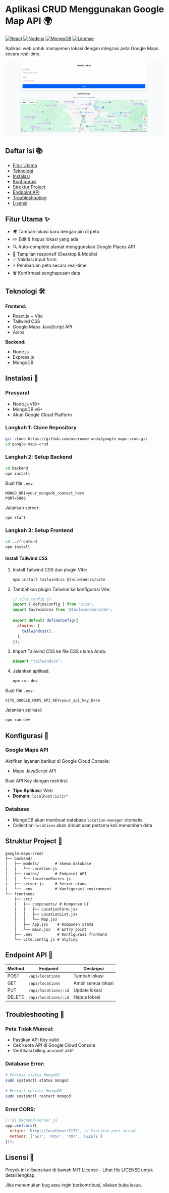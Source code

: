 # Aplikasi CRUD Menggunakan Google Map API 🌍

[![React](https://img.shields.io/badge/React-18.2-blue)](https://react.dev/)
[![Node.js](https://img.shields.io/badge/Node.js-18.x-green)](https://nodejs.org/)
[![MongoDB](https://img.shields.io/badge/MongoDB-6.0-green)](https://www.mongodb.com/)
[![License](https://img.shields.io/badge/License-MIT-yellow)](LICENSE)

Aplikasi web untuk manajemen lokasi dengan integrasi peta Google Maps secara real-time.

![Demo Aplikasi](./SS.png)

## Daftar Isi 📚
- [Fitur Utama](#fitur-utama-%e2%9c%a8)
- [Teknologi](#teknologi-%f0%9f%9b%a0%ef%b8%8f)
- [Instalasi](#instalasi-%f0%9f%93%a5)
- [Konfigurasi](#konfigurasi-%f0%9f%94%a7)
- [Struktur Project](#struktur-project-%f0%9f%93%82)
- [Endpoint API](#endpoint-api-%f0%9f%93%a1)
- [Troubleshooting](#troubleshooting-%f0%9f%9a%a8)
- [Lisensi](#lisensi-%f0%9f%93%84)

## Fitur Utama ✨
- 🌍 Tambah lokasi baru dengan pin di peta
- ✏️ Edit & hapus lokasi yang ada
- 🔍 Auto-complete alamat menggunakan Google Places API
- 📱 Tampilan responsif (Desktop & Mobile)
- ✅ Validasi input form
- ⚡ Pembaruan peta secara real-time
- 🗑️ Konfirmasi penghapusan data

## Teknologi 🛠️
**Frontend:**
- React.js + Vite
- Tailwind CSS
- Google Maps JavaScript API
- Axios

**Backend:**
- Node.js
- Express.js
- MongoDB

## Instalasi 💅

### Prasyarat
- Node.js v18+
- MongoDB v6+
- Akun Google Cloud Platform

### Langkah 1: Clone Repository
```bash
git clone https://github.com/username-anda/google-maps-crud.git
cd google-maps-crud
```

### Langkah 2: Setup Backend
```bash
cd backend
npm install
```

Buat file `.env`:
```env
MONGO_URI=your_mongodb_connect_here
PORT=5000
```

Jalankan server:
```bash
npm start
```

### Langkah 3: Setup Frontend
```bash
cd ../frontend
npm install
```

#### Install Tailwind CSS
1. Install Tailwind CSS dan plugin Vite:
   ```bash
   npm install tailwindcss @tailwindcss/vite
   ```
2. Tambahkan plugin Tailwind ke konfigurasi Vite:
   ```javascript
   // vite.config.js
   import { defineConfig } from 'vite';
   import tailwindcss from '@tailwindcss/vite';

   export default defineConfig({
     plugins: [
       tailwindcss(),
     ],
   });
   ```
3. Import Tailwind CSS ke file CSS utama Anda:
   ```css
   @import "tailwindcss";
   ```
4. Jalankan aplikasi:
   ```bash
   npm run dev
   ```

Buat file `.env`:
```env
VITE_GOOGLE_MAPS_API_KEY=your_api_key_here
```

Jalankan aplikasi:
```bash
npm run dev
```

## Konfigurasi 🔧

### Google Maps API
Aktifkan layanan berikut di Google Cloud Console:
- Maps JavaScript API

Buat API Key dengan restriksi:
- **Tipe Aplikasi:** Web
- **Domain:** `localhost:5173/*`

### Database
- MongoDB akan membuat database `location-manager` otomatis
- Collection `locations` akan dibuat saat pertama kali menambah data

## Struktur Project 📂
```
google-maps-crud/
├── backend/
│   ├── models/       # Skema database
│   │   └── Location.js
│   ├── routes/       # Endpoint API
│   │   └── locationRoutes.js
│   ├── server.js     # Server utama
│   └── .env          # Konfigurasi environment
└── frontend/
    ├── src/
    │   ├── components/ # Komponen UI
    │   │   ├── LocationForm.jsx
    │   │   ├── LocationList.jsx
    │   │   └── Map.jsx
    │   ├── App.jsx    # Komponen utama
    │   └── main.jsx   # Entry point
    ├── .env           # Konfigurasi frontend
    └── vite.config.js # Styling
```

## Endpoint API 📁
| Method | Endpoint             | Deskripsi         |
|--------|----------------------|-------------------|
| POST   | `/api/locations`     | Tambah lokasi     |
| GET    | `/api/locations`     | Ambil semua lokasi|
| PUT    | `/api/locations/:id` | Update lokasi     |
| DELETE | `/api/locations/:id` | Hapus lokasi      |

## Troubleshooting 🚨

### Peta Tidak Muncul:
- Pastikan API Key valid
- Cek kuota API di Google Cloud Console
- Verifikasi billing account aktif

### Database Error:
```bash
# Periksa status MongoDB
sudo systemctl status mongod

# Restart service MongoDB
sudo systemctl restart mongod
```

### Error CORS:
```javascript
// Di backend/server.js
app.use(cors({
  origin: 'http://localhost:5173', // Pastikan port sesuai
  methods: ['GET', 'POST', 'PUT', 'DELETE']
}));
```


## Lisensi 📄
Proyek ini dilisensikan di bawah MIT License - Lihat file LICENSE untuk detail lengkap.

Jika menemukan bug atau ingin berkontribusi, silakan buka issue.
